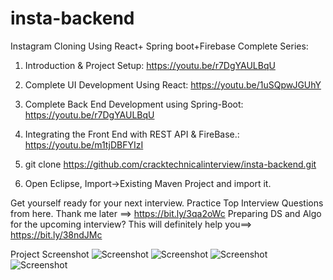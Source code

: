 # insta-backend

Instagram Cloning Using React+ Spring boot+Firebase
Complete Series:
1. Introduction & Project Setup: https://youtu.be/r7DgYAULBqU
2. Complete UI Development Using React: https://youtu.be/1uSQpwJGUhY
3. Complete Back End Development using Spring-Boot: https://youtu.be/r7DgYAULBqU
4. Integrating the Front End with REST API & FireBase.: https://youtu.be/m1tjDBFYIzI


1. git clone https://github.com/cracktechnicalinterview/insta-backend.git
2. Open Eclipse, Import->Existing Maven Project and import it.


Get yourself ready for your next interview. Practice Top Interview Questions from here. Thank me later ==>   https://bit.ly/3qa2oWc
Preparing DS and Algo for the upcoming interview? This will definitely help you==> https://bit.ly/38ndJMc

Project Screenshot
![Screenshot](https://user-images.githubusercontent.com/68023949/107745731-c07ed380-6d3a-11eb-88a6-9c0fc4413763.png)
![Screenshot](https://user-images.githubusercontent.com/68023949/107745738-c2e12d80-6d3a-11eb-9ed5-f5e173260e18.png)
![Screenshot](https://user-images.githubusercontent.com/68023949/107745743-c4aaf100-6d3a-11eb-917c-0a69b0d9717f.png)
![Screenshot](https://user-images.githubusercontent.com/68023949/107745747-c674b480-6d3a-11eb-954b-ce8aadbb08ec.png)
